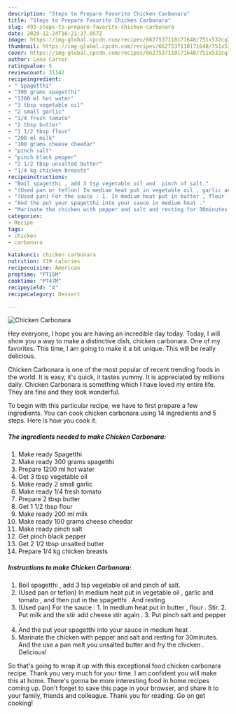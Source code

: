 ```yaml
---
description: "Steps to Prepare Favorite Chicken Carbonara"
title: "Steps to Prepare Favorite Chicken Carbonara"
slug: 493-steps-to-prepare-favorite-chicken-carbonara
date: 2020-12-24T16:21:27.857Z
image: https://img-global.cpcdn.com/recipes/6627537110171648/751x532cq70/chicken-carbonara-recipe-main-photo.jpg
thumbnail: https://img-global.cpcdn.com/recipes/6627537110171648/751x532cq70/chicken-carbonara-recipe-main-photo.jpg
cover: https://img-global.cpcdn.com/recipes/6627537110171648/751x532cq70/chicken-carbonara-recipe-main-photo.jpg
author: Lena Carter
ratingvalue: 5
reviewcount: 31142
recipeingredient:
- " Spagetthi"
- "300 grams spagetthi"
- "1200 ml hot water"
- "3 tbsp vegetable oil"
- "2 small garlic"
- "1/4 fresh tomato"
- "2 tbsp butter"
- "1 1/2 tbsp flour"
- "200 ml milk"
- "100 grams cheese cheedar"
- "pinch salt"
- "pinch black pepper"
- "2 1/2 tbsp unsalted butter"
- "1/4 kg chicken breasts"
recipeinstructions:
- "Boil spagetthi , add 3 tsp vegetable oil and  pinch of salt."
- "(Used pan or teflon) In medium heat put in vegetable oil , garlic and tomato , and then put in the spagetthi . And resting"
- "(Used pan) For the sauce : 1. In medium heat put in butter , flour . Stir. 2. Put milk and the stir add cheese stir again . 3. Put pinch salt and pepper ."
- "And the put your spagetthi into your sauce in medium heat ."
- "Marinate the chicken with pepper and salt and resting for 30minutes. And the use a pan melt you unsalted butter and fry the chicken . Delicious!"
categories:
- Recipe
tags:
- chicken
- carbonara

katakunci: chicken carbonara 
nutrition: 219 calories
recipecuisine: American
preptime: "PT15M"
cooktime: "PT47M"
recipeyield: "4"
recipecategory: Dessert

---
```



![Chicken Carbonara](https://img-global.cpcdn.com/recipes/6627537110171648/751x532cq70/chicken-carbonara-recipe-main-photo.jpg)

Hey everyone, I hope you are having an incredible day today. Today, I will show you a way to make a distinctive dish, chicken carbonara. One of my favorites. This time, I am going to make it a bit unique. This will be really delicious.



Chicken Carbonara is one of the most popular of recent trending foods in the world. It is easy, it's quick, it tastes yummy. It is appreciated by millions daily. Chicken Carbonara is something which I have loved my entire life. They are fine and they look wonderful.


To begin with this particular recipe, we have to first prepare a few ingredients. You can cook chicken carbonara using 14 ingredients and 5 steps. Here is how you cook it.

<!--inarticleads1-->

##### The ingredients needed to make Chicken Carbonara:

1. Make ready  Spagetthi
1. Make ready 300 grams spagetthi
1. Prepare 1200 ml hot water
1. Get 3 tbsp vegetable oil
1. Make ready 2 small garlic
1. Make ready 1/4 fresh tomato
1. Prepare 2 tbsp butter
1. Get 1 1/2 tbsp flour
1. Make ready 200 ml milk
1. Make ready 100 grams cheese cheedar
1. Make ready pinch salt
1. Get pinch black pepper
1. Get 2 1/2 tbsp unsalted butter
1. Prepare 1/4 kg chicken breasts




<!--inarticleads2-->

##### Instructions to make Chicken Carbonara:

1. Boil spagetthi , add 3 tsp vegetable oil and  pinch of salt.
1. (Used pan or teflon) In medium heat put in vegetable oil , garlic and tomato , and then put in the spagetthi . And resting
1. (Used pan) For the sauce : 1. In medium heat put in butter , flour . Stir. 2. Put milk and the stir add cheese stir again . 3. Put pinch salt and pepper .
1. And the put your spagetthi into your sauce in medium heat .
1. Marinate the chicken with pepper and salt and resting for 30minutes. And the use a pan melt you unsalted butter and fry the chicken . Delicious!




So that's going to wrap it up with this exceptional food chicken carbonara recipe. Thank you very much for your time. I am confident you will make this at home. There's gonna be more interesting food in home recipes coming up. Don't forget to save this page in your browser, and share it to your family, friends and colleague. Thank you for reading. Go on get cooking!
